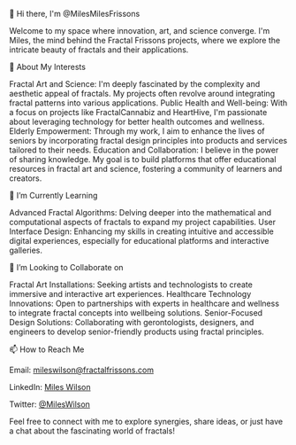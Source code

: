 👋 Hi there, I'm @MilesMilesFrissons

Welcome to my space where innovation, art, and science converge. I'm Miles, the mind behind the Fractal Frissons projects, where we explore the intricate beauty of fractals and their applications.

👀 About My Interests

Fractal Art and Science: I'm deeply fascinated by the complexity and aesthetic appeal of fractals. My projects often revolve around integrating fractal patterns into various applications.
Public Health and Well-being: With a focus on projects like FractalCannabiz and HeartHive, I'm passionate about leveraging technology for better health outcomes and wellness.
Elderly Empowerment: Through my work, I aim to enhance the lives of seniors by incorporating fractal design principles into products and services tailored to their needs.
Education and Collaboration: I believe in the power of sharing knowledge. My goal is to build platforms that offer educational resources in fractal art and science, fostering a community of learners and creators.

🌱 I’m Currently Learning

Advanced Fractal Algorithms: Delving deeper into the mathematical and computational aspects of fractals to expand my project capabilities.
User Interface Design: Enhancing my skills in creating intuitive and accessible digital experiences, especially for educational platforms and interactive galleries.

💞️ I’m Looking to Collaborate on

Fractal Art Installations: Seeking artists and technologists to create immersive and interactive art experiences.
Healthcare Technology Innovations: Open to partnerships with experts in healthcare and wellness to integrate fractal concepts into wellbeing solutions.
Senior-Focused Design Solutions: Collaborating with gerontologists, designers, and engineers to develop senior-friendly products using fractal principles.

📫 How to Reach Me

Email: mileswilson@fractalfrissons.com

LinkedIn: [Miles Wilson](https://linkedin.com/in/miles-wilson-fractalfrissons)

Twitter: [@MilesWilson](https://twitter.com/MairuzuAMVs)

Feel free to connect with me to explore synergies, share ideas, or just have a chat about the fascinating world of fractals!
<!---
MilesMilesFrissons/MilesMilesFrissons is a ✨ special ✨ repository because its `README.md` (this file) appears on your GitHub profile.
You can click the Preview link to take a look at your changes.
--->
